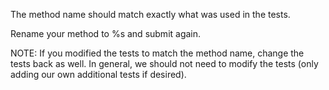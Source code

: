 The method name should match exactly what was used in the tests.

Rename your method to %<methodName>s and submit again.

NOTE: If you modified the tests to match the method name, change the tests back
as well. In general, we should not need to modify the tests (only adding our own
additional tests if desired).